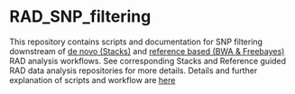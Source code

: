 # RAD_SNP_filtering
This repository contains scripts and documentation for SNP filtering downstream of [de novo (Stacks)](https://github.com/MolEcolConsLab/Stacks) and [reference based (BWA & Freebayes)](https://github.com/MolEcolConsLab/Reference-guided-RAD-data-analysis) RAD analysis workflows. See corresponding Stacks and Reference guided RAD data analysis repositories for more details. Details and further explanation of scripts and workflow are [here](https://gist.github.com/lkomoro/5d9e635cf9e1aeab1b4da10fe05e5e8d)
